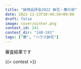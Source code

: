 ```yaml
---
title: "鉢物品評会2022 鉢花・蘭の部"
date: 2022-11-23T10:44:54+09:00
draft: false
image: cover/winter.png
contest_id: 241
contest_dir: "240-241"
tags: ["蘭", "ハウス鉢花"]
---
```

審査結果です

{{< contest >}}
